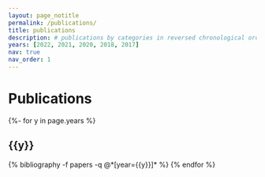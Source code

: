 ```yaml
---
layout: page_notitle
permalink: /publications/
title: publications
description: # publications by categories in reversed chronological order. # generated by jekyll-scholar.
years: [2022, 2021, 2020, 2018, 2017]
nav: true
nav_order: 1
---
```

<!-- _pages/publications.md -->

# Publications
<div class="publications">

{%- for y in page.years %}
  <h2 class="year">{{y}}</h2>
  {% bibliography -f papers -q @*[year={{y}}]* %}
{% endfor %}

</div>
